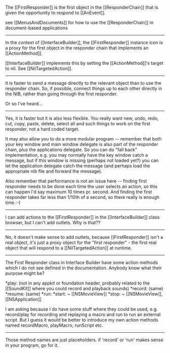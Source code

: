 

The [[FirstResponder]] is the first object in the [[ResponderChain]] that is given the opportunity to respond to [[AnEvent]].

see [[MenusAndDocuments]] for how to use the [[ResponderChain]] in document-based applications

----

In the context of [[InterfaceBuilder]], the [[FirstResponder]] instance icon is a proxy for the first object in the responder chain that implements an [[ActionMethod]].

[[InterfaceBuilder]] implements this by setting the [[ActionMethod]]'s target to nil. See [[NilTargetedAction]].

----

It is faster to send a message directly to the relevant object than to use the responder chain. So, if possible, connect things up to each other directly in the NIB, rather than going through the first responder.

Or so I've heard...

----

Yes, it is faster but it is also less flexible. You really want new, undo, redo, cut, copy, paste, delete, select all and such things to work on the first responder, not a hard coded target.

It may also allow you to do a more modular program -- remember that both your key window and main window delegate is also part of the responder chain, plus the applications delegate. So you can do "fall back" implementation, e.g. you may normally have the key window catch a message, but if this window is missing (perhaps not loaded yet?) you can let the application delegate catch the message (and perhaps load the appropriate nib file and forward the message).

Also remember that performance is not an issue here -- finding first responder needs to be done each time the user selects an action, so this can happen I'd say maximum 10 times pr. second. And finding the first responder takes far less than 1/10th of a second, so there really is enough time :-)


----

I can add actions to the [[FirstResponder]] in the [[InterfaceBuilder]] class browser, but  I can't add outlets.  Why is that??

----

No, it doesn't make sense to add outlets, because [[FirstResponder]] isn't a real object, it's just a proxy object for the "first responder" - the first real object that will respond to a [[NilTargetedAction]] at runtime.

----

The First Responder class in Interface Builder have some action methods which I do not see defined in the documentation. Anybody know what their purpose might be?

*play: (not in any appkit or foundation header, probably related to the [[SoundKit]] where you could record and playback sounds)
*record: (same)
*resume: (same)
*run:
*start: ~ [[NSMovieView]]
*stop: ~ [[NSMovieView]], [[NSApplication]]

I am asking because I do have some stuff where they could be used, e.g. record/play for recording and replaying a macro and run to run an external script.  But I guess it would be better to introduce my own action methods named recordMacro, playMacro, runScript etc.

----

Those method names are just placeholders.  if 'record' or 'run' makes sense in your program, go for it.